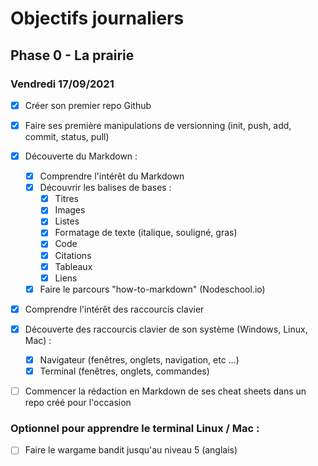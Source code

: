 # Objectifs journaliers

## Phase 0 - La prairie

### Vendredi 17/09/2021


* [x] Créer son premier repo Github
* [x] Faire ses première manipulations de versionning (init, push, add, commit, status, pull)
* [x] Découverte du Markdown : 
  * [x] Comprendre l'intérêt du Markdown
  * [x] Découvrir les balises de bases : 
    * [x] Titres
    * [x] Images
    * [x] Listes
    * [x] Formatage de texte (italique, souligné, gras)
    * [x] Code
    * [x] Citations
    * [x] Tableaux
    * [x] Liens
  * [x] Faire le parcours "how-to-markdown" (Nodeschool.io)
* [x] Comprendre l'intérêt des raccourcis clavier
* [x] Découverte des raccourcis clavier de son système (Windows, Linux, Mac) : 
  * [x] Navigateur (fenêtres, onglets, navigation, etc …)
  * [x] Terminal (fenêtres, onglets, commandes)
* [ ] Commencer la rédaction en Markdown de ses cheat sheets dans un repo créé pour l'occasion



### Optionnel pour apprendre le terminal Linux / Mac : 

* [ ] Faire le wargame bandit jusqu'au niveau 5 (anglais)